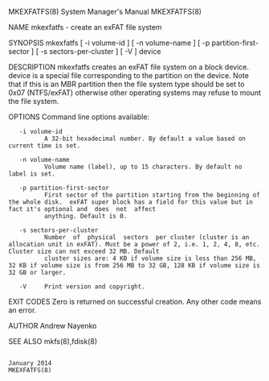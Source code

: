 MKEXFATFS(8)                                                                     System Manager's Manual                                                                     MKEXFATFS(8)

NAME
       mkexfatfs - create an exFAT file system

SYNOPSIS
       mkexfatfs [ -i volume-id ] [ -n volume-name ] [ -p partition-first-sector ] [ -s sectors-per-cluster ] [ -V ] device

DESCRIPTION
       mkexfatfs  creates  an exFAT file system on a block device.  device is a special file corresponding to the partition on the device. Note that if this is an MBR partition then the
       file system type should be set to 0x07 (NTFS/exFAT) otherwise other operating systems may refuse to mount the file system.

OPTIONS
       Command line options available:

       -i volume-id
              A 32-bit hexadecimal number. By default a value based on current time is set.

       -n volume-name
              Volume name (label), up to 15 characters. By default no label is set.

       -p partition-first-sector
              First sector of the partition starting from the beginning of the whole disk.  exFAT super block has a field for this value but in fact it's optional and  does  not  affect
              anything. Default is 0.

       -s sectors-per-cluster
              Number  of  physical  sectors  per cluster (cluster is an allocation unit in exFAT). Must be a power of 2, i.e. 1, 2, 4, 8, etc. Cluster size can not exceed 32 MB. Default
              cluster sizes are: 4 KB if volume size is less than 256 MB, 32 KB if volume size is from 256 MB to 32 GB, 128 KB if volume size is 32 GB or larger.

       -V     Print version and copyright.

EXIT CODES
       Zero is returned on successful creation. Any other code means an error.

AUTHOR
       Andrew Nayenko

SEE ALSO
       mkfs(8),fdisk(8)

                                                                                       January 2014                                                                          MKEXFATFS(8)
